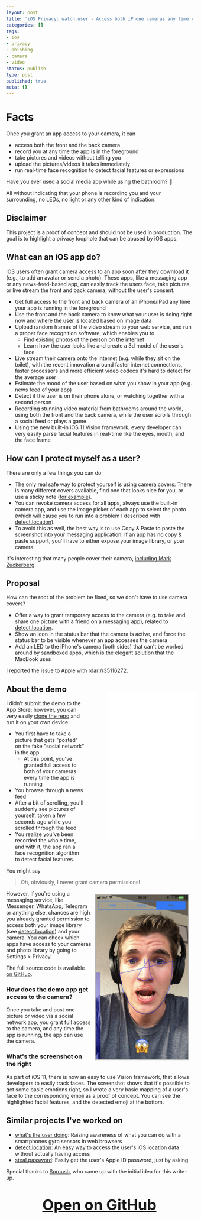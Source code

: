 ```yaml
---
layout: post
title: 'iOS Privacy: watch.user - Access both iPhone cameras any time your app is running'
categories: []
tags:
- ios
- privacy
- phishing
- camera
- video
status: publish
type: post
published: true
meta: {}
---
```


# Facts

Once you grant an app access to your camera, it can

- access both the front and the back camera
- record you at any time the app is in the foreground
- take pictures and videos without telling you
- upload the pictures/videos it takes immediately
- run real-time face recognition to detect facial features or expressions

Have you ever used a social media app while using the bathroom? 🚽

All without indicating that your phone is recording you and your surrounding, no LEDs, no light or any other kind of indication.

## Disclaimer

This project is a proof of concept and should not be used in production. The goal is to highlight a privacy loophole that can be abused by iOS apps.

## What can an iOS app do?

iOS users often grant camera access to an app soon after they download it (e.g., to add an avatar or send a photo). These apps, like a messaging app or any news-feed-based app, can easily track the users face, take pictures, or live stream the front and back camera, without the user's consent.

- Get full access to the front and back camera of an iPhone/iPad any time your app is running in the foreground
- Use the front and the back camera to know what your user is doing right now and where the user is located based on image data
- Upload random frames of the video stream to your web service, and run a proper face recognition software, which enables you to
  - Find existing photos of the person on the internet
  - Learn how the user looks like and create a 3d model of the user's face
- Live stream their camera onto the internet (e.g. while they sit on the toilet), with the recent innovation around faster internet connections, faster processors and more efficient video codecs it's hard to detect for the average user
- Estimate the mood of the user based on what you show in your app (e.g. news feed of your app)
- Detect if the user is on their phone alone, or watching together with a second person
- Recording stunning video material from bathrooms around the world, using both the front and the back camera, while the user scrolls through a social feed or plays a game
- Using the new built-in iOS 11 Vision framework, every developer can very easily parse facial features in real-time like the eyes, mouth, and the face frame

## How can I protect myself as a user?

There are only a few things you can do:

- The only real safe way to protect yourself is using camera covers: There is many different covers available, find one that looks nice for you, or use a sticky note ([for example](https://www.amazon.com/Original-Webcam-Cover-directly-Manufacturer/dp/B01LWS2X8I)).
- You can revoke camera access for all apps, always use the built-in camera app, and use the image picker of each app to select the photo (which will cause you to run into a problem I described with [detect.location](https://github.com/krausefx/detect.location)).
- To avoid this as well, the best way is to use Copy & Paste to paste the screenshot into your messaging application. If an app has no copy & paste support, you'll have to either expose your image library, or your camera.

It's interesting that many people cover their camera, [including Mark Zuckerberg](https://www.nytimes.com/2016/06/23/technology/personaltech/mark-zuckerberg-covers-his-laptop-camera-you-should-consider-it-too.html).

## Proposal

How can the root of the problem be fixed, so we don't have to use camera covers?

- Offer a way to grant temporary access to the camera (e.g. to take and share one picture with a friend on a messaging app), related to [detect.location](https://github.com/krausefx/detect.location).
- Show an icon in the status bar that the camera is active, and force the status bar to be visible whenever an app accesses the camera
- Add an LED to the iPhone's camera (both sides) that can't be worked around by sandboxed apps, which is the elegant solution that the MacBook uses

I reported the issue to Apple with [rdar://35116272](https://openradar.appspot.com/radar?id=5007947352506368).

<div class="video" style="width: 250px; float: right;margin: 20px">
  <figure>
    <iframe width="240" height="400" src="//www.youtube.com/embed/GqWUaflPMh0" frameborder="0" allowfullscreen></iframe>
  </figure>
</div>

## About the demo

I didn't submit the demo to the App Store; however, you can very easily [clone the repo](https://github.com/KrauseFx/watch.user) and run it on your own device.

- You first have to take a picture that gets "posted" on the fake "social network" in the app
  - At this point, you've granted full access to both of your cameras every time the app is running
- You browse through a news feed
- After a bit of scrolling, you'll suddenly see pictures of yourself, taken a few seconds ago while you scrolled through the feed
- You realize you've been recorded the whole time, and with it, the app ran a face recognition algorithm to detect facial features.

You might say 

> Oh, obviously, I never grant camera permissions!

<img src="/assets/posts/watch-user-screenshot.jpg" style="width: 250px; float: right; border: 2px solid #BBB; margin: 10px" />

However, if you're using a messaging service, like Messenger, WhatsApp, Telegram or anything else, chances are high you already granted permission to access both your image library (see [detect.location](https://github.com/KrauseFx/detect.location)) and your camera. You can check which apps have access to your cameras and photo library by going to Settings > Privacy.

The full source code is available [on GitHub](https://github.com/KrauseFx/watch.user).

### How does the demo app get access to the camera?

Once you take and post one picture or video via a social network app, you grant full access to the camera, and any time the app is running, the app can use the camera.

### What's the screenshot on the right

As part of iOS 11, there is now an easy to use Vision framework, that allows developers to easily track faces. The screenshot shows that it's possible to get some basic emotions right, so I wrote a very basic mapping of a user's face to the corresponding emoji as a proof of concept. You can see the highlighted facial features, and the detected emoji at the bottom.

## Similar projects I've worked on 

* [what's the user doing](https://github.com/KrauseFx/whats-the-user-doing): Raising awareness of what you can do with a smartphones gyro sensors in web browsers
* [detect.location](https://github.com/krausefx/detect.location): An easy way to access the user's iOS location data without actually having access
* [steal.password](https://github.com/krausefx/steal.password): Easily get the user's Apple ID password, just by asking

Special thanks to [Soroush](https://twitter.com/khanlou), who came up with the initial idea for this write-up.

<h3 style="text-align: center; font-size: 40px; margin-top: 40px">
  <a href="https://github.com/KrauseFx/watch.user" target="_blank" style="text-decoration: underline;">
    Open on GitHub
  </a>
</h3>

